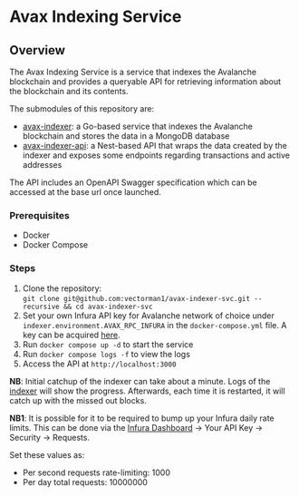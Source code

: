 # Avax Indexing Service

## Overview

The Avax Indexing Service is a service that indexes the Avalanche blockchain and provides a queryable API for retrieving
information about the blockchain and its contents.

The submodules of this repository are:

- [avax-indexer](https://github.com/vectorman1/avax-indexer): a Go-based service that indexes the Avalanche blockchain
  and stores the data in a MongoDB database
- [avax-indexer-api](https://github.com/vectorman1/avax-indexer-api): a Nest-based API that wraps the data created by
  the indexer and exposes some endpoints regarding transactions and active addresses

The API includes an OpenAPI Swagger specification which can be accessed at the base url once launched.

### Prerequisites

- Docker
- Docker Compose

### Steps

1. Clone the
   repository: <br> `git clone git@github.com:vectorman1/avax-indexer-svc.git --recursive && cd avax-indexer-svc`
2. Set your own Infura API key for Avalanche network of choice under `indexer.environment.AVAX_RPC_INFURA` in
   the `docker-compose.yml` file. A key can be acquired [here](https://app.infura.io/).
3. Run `docker compose up -d` to start the service
4. Run `docker compose logs -f` to view the logs
5. Access the API at `http://localhost:3000`

**NB**: Initial catchup of the indexer can take about a minute. Logs of
the [indexer](https://github.com/vectorman1/avax-indexer) will show the progress. Afterwards, each time it is restarted,
it will catch up with the missed out blocks.

**NB1**: It is possible for it to be required to bump up your Infura daily rate limits. This can be done via
the [Infura Dashboard](https://app.infura.io/) -> Your API Key -> Security -> Requests. <br>

Set these values as:

- Per second requests rate-limiting: 1000
- Per day total requests: 10000000
